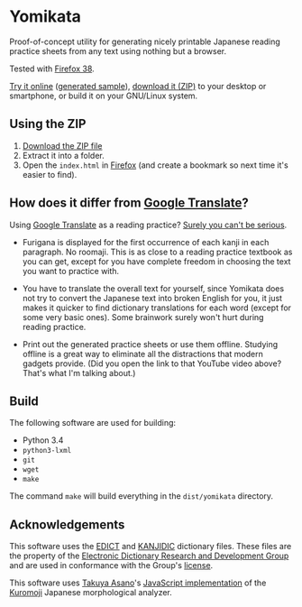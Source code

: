 Yomikata
========

Proof-of-concept utility for generating nicely printable Japanese reading
practice sheets from any text using nothing but a browser.

Tested with [Firefox 38][firefox].

  [firefox]: https://www.mozilla.org/en-US/firefox/new/

[Try it online][demo] ([generated sample][sample]), [download it
(ZIP)][download] to your desktop or smartphone, or build it on your GNU/Linux
system.

  [demo]: http://attilammagyar.github.io/yomikata/demo.html
  [sample]: http://attilammagyar.github.io/yomikata/sample.html
  [download]: http://attilammagyar.github.io/yomikata/yomikata.zip

Using the ZIP
-------------

 1. [Download the ZIP file][download]
 2. Extract it into a folder.
 3. Open the `index.html` in [Firefox][firefox] (and create a bookmark so next
    time it's easier to find).

How does it differ from [Google Translate][gt]?
----------------------------------------------

Using [Google Translate][gt] as a reading practice? [Surely you can't be
serious][surely].

  [gt]: https://translate.google.com
  [surely]: https://www.youtube.com/watch?v=0A5t5_O8hdA

 * Furigana is displayed for the first occurrence of each kanji in each
   paragraph. No roomaji. This is as close to a reading practice textbook as
   you can get, except for you have complete freedom in choosing the text you
   want to practice with.

 * You have to translate the overall text for yourself, since Yomikata does not
   try to convert the Japanese text into broken English for you, it just makes
   it quicker to find dictionary translations for each word (except for some
   very basic ones). Some brainwork surely won't hurt during reading practice.

 * Print out the generated practice sheets or use them offline. Studying
   offline is a great way to eliminate all the distractions that modern gadgets
   provide. (Did you open the link to that YouTube video above? That's what
   I'm talking about.)

Build
-----

The following software are used for building:

 * Python 3.4
 * `python3-lxml`
 * `git`
 * `wget`
 * `make`

The command `make` will build everything in the `dist/yomikata` directory.

Acknowledgements
----------------

This software uses the [EDICT][edict] and [KANJIDIC][kanjidic] dictionary
files. These files are the property of the [Electronic Dictionary Research and
Development Group][edrdg] and are used in conformance with the Group's
[license][edrdglic].

This software uses [Takuya Asano][takuyaa]'s [JavaScript
implementation][kuromojijs] of the [Kuromoji][kuromoji] Japanese morphological
analyzer.

  [edict]: http://www.csse.monash.edu.au/~jwb/edict.html
  [kanjidic]: http://www.csse.monash.edu.au/~jwb/kanjidic.html
  [edrdg]: http://www.edrdg.org/
  [edrdglic]: http://www.edrdg.org/edrdg/licence.html

  [takuyaa]: https://github.com/takuyaa
  [kuromojijs]: https://github.com/takuyaa/kuromoji.js
  [kuromoji]: http://www.atilika.com/ja/products/kuromoji.html
